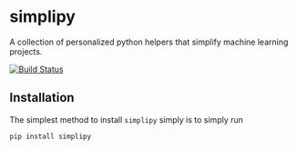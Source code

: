 # simplipy

A collection of personalized python helpers that simplify machine
learning projects.

[![Build Status](https://api.travis-ci.org/windisch/simplipy.svg?branch=master)](https://travis-ci.org/windisch/simplipy)


## Installation

The simplest method to install `simplipy` simply is to simply run

```bash
pip install simplipy
```


